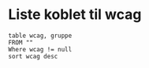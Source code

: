# Liste koblet til wcag
```dataview 
table wcag, gruppe
FROM ""
Where wcag != null
sort wcag desc 
```